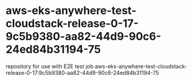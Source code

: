 # aws-eks-anywhere-test-cloudstack-release-0-17-9c5b9380-aa82-44d9-90c6-24ed84b31194-75
repository for use with E2E test job aws-eks-anywhere-test-cloudstack-release-0-17:9c5b9380-aa82-44d9-90c6-24ed84b31194-75

